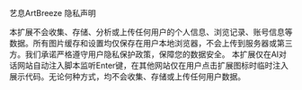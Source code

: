 艺息ArtBreeze 隐私声明

本扩展不会收集、存储、分析或上传任何用户的个人信息、浏览记录、账号信息等数据。所有图片缓存和设置均仅保存在用户本地浏览器，不会上传到服务器或第三方。我们承诺严格遵守用户隐私保护政策，保障您的数据安全。
本扩展仅在AI对话网站自动注入脚本监听Enter键，在其他网站仅在用户点击扩展图标时临时注入展示代码。无论何种方式，均不会收集、存储或上传任何用户数据。